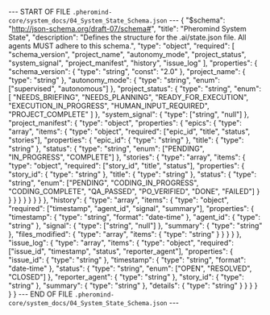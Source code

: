 --- START OF FILE `.pheromind-core/system_docs/04_System_State_Schema.json` ---
{
  "$schema": "http://json-schema.org/draft-07/schema#",
  "title": "Pheromind System State",
  "description": "Defines the structure for the .ai/state.json file. All agents MUST adhere to this schema.",
  "type": "object",
  "required": [
    "schema_version",
    "project_name",
    "autonomy_mode",
    "project_status",
    "system_signal",
    "project_manifest",
    "history",
    "issue_log"
  ],
  "properties": {
    "schema_version": {
      "type": "string",
      "const": "2.0"
    },
    "project_name": {
      "type": "string"
    },
    "autonomy_mode": {
      "type": "string",
      "enum": ["supervised", "autonomous"]
    },
    "project_status": {
      "type": "string",
      "enum": [
        "NEEDS_BRIEFING",
        "NEEDS_PLANNING",
        "READY_FOR_EXECUTION",
        "EXECUTION_IN_PROGRESS",
        "HUMAN_INPUT_REQUIRED",
        "PROJECT_COMPLETE"
      ]
    },
    "system_signal": {
      "type": ["string", "null"]
    },
    "project_manifest": {
      "type": "object",
      "properties": {
        "epics": {
          "type": "array",
          "items": {
            "type": "object",
            "required": ["epic_id", "title", "status", "stories"],
            "properties": {
              "epic_id": { "type": "string" },
              "title": { "type": "string" },
              "status": { "type": "string", "enum": ["PENDING", "IN_PROGRESS", "COMPLETE"] },
              "stories": {
                "type": "array",
                "items": {
                  "type": "object",
                  "required": ["story_id", "title", "status"],
                  "properties": {
                    "story_id": { "type": "string" },
                    "title": { "type": "string" },
                    "status": {
                      "type": "string",
                      "enum": ["PENDING", "CODING_IN_PROGRESS", "CODING_COMPLETE", "QA_PASSED", "PO_VERIFIED", "DONE", "FAILED"]
                    }
                  }
                }
              }
            }
          }
        }
      }
    },
    "history": {
      "type": "array",
      "items": {
        "type": "object",
        "required": ["timestamp", "agent_id", "signal", "summary"],
        "properties": {
          "timestamp": { "type": "string", "format": "date-time" },
          "agent_id": { "type": "string" },
          "signal": { "type": ["string", "null"] },
          "summary": { "type": "string" },
          "files_modified": { "type": "array", "items": { "type": "string" } }
        }
      }
    },
    "issue_log": {
      "type": "array",
      "items": {
        "type": "object",
        "required": ["issue_id", "timestamp", "status", "reporter_agent"],
        "properties": {
          "issue_id": { "type": "string" },
          "timestamp": { "type": "string", "format": "date-time" },
          "status": { "type": "string", "enum": ["OPEN", "RESOLVED", "CLOSED"] },
          "reporter_agent": { "type": "string" },
          "story_id": { "type": "string" },
          "summary": { "type": "string" },
          "details": { "type": "string" }
        }
      }
    }
  }
}
--- END OF FILE `.pheromind-core/system_docs/04_System_State_Schema.json` ---
